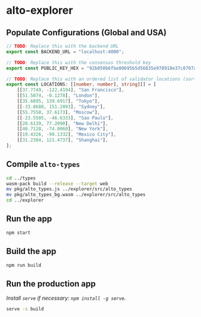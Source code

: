 # alto-explorer

## Populate Configurations (Global and USA)

```typescript
// TODO: Replace this with the backend URL
export const BACKEND_URL = "localhost:4000";

// TODO: Replace this with the consensus threshold key
export const PUBLIC_KEY_HEX = "92b050b6fbe80695b5d56835e978918e37c8707a7fad09a01ae782d4c3170c9baa4c2c196b36eac6b78ceb210b287aeb0727ef1c60e48042142f7bcc8b6382305cd50c5a4542c44ec72a4de6640c194f8ef36bea1dbed168ab6fd8681d910d55";

// TODO: Replace this with an ordered list of validator locations (sorted by validator public key)
export const LOCATIONS: [[number, number], string][] = [
    [[37.7749, -122.4194], "San Francisco"],
    [[51.5074, -0.1278], "London"],
    [[35.6895, 139.6917], "Tokyo"],
    [[-33.8688, 151.2093], "Sydney"],
    [[55.7558, 37.6173], "Moscow"],
    [[-23.5505, -46.6333], "Sao Paulo"],
    [[28.6139, 77.2090], "New Delhi"],
    [[40.7128, -74.0060], "New York"],
    [[19.4326, -99.1332], "Mexico City"],
    [[31.2304, 121.4737], "Shanghai"],
];
```

## Compile `alto-types`

```bash
cd ../types
wasm-pack build --release --target web
mv pkg/alto_types.js ../explorer/src/alto_types
mv pkg/alto_types_bg.wasm ../explorer/src/alto_types
cd ../explorer
```

## Run the app

```bash
npm start
```

## Build the app

```bash
npm run build
```

## Run the production app

_Install `serve` if necessary: `npm install -g serve`._

```bash
serve -s build
```